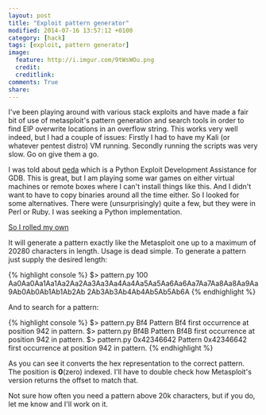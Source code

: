 ```yaml
---
layout: post
title: "Exploit pattern generator"
modified: 2014-07-16 13:57:12 +0100
category: [hack]
tags: [exploit, pattern generator]
image:
  feature: http://i.imgur.com/9tWsWOu.png
  credit: 
  creditlink: 
comments: True
share: 
---
```


I've been playing around with various stack exploits and have made a fair bit
of use of metasploit's pattern generation and search tools in order to find
EIP overwrite locations in an overflow string. This works very well indeed, 
but I had a couple of issues: Firstly I had to have my Kali (or whatever
pentest distro) VM running. Secondly running the scripts was very slow. Go on
give them a go.

I was told about [peda](https://github.com/longld/peda) which is a 
Python Exploit Development Assistance for GDB. This is great, but I am playing
some war games on either virtual machines or remote boxes where I can't install
things like this. And I didn't want to have to copy binaries around all the time
either. So I looked for some alternatives. There were (unsurprisingly) quite
a few, but they were in Perl or Ruby. I was seeking a Python implementation.

[So I rolled my own](https://github.com/Svenito/exploit-pattern)

It will generate a pattern exactly like the Metasploit one up to a maximum of 
20280 characters in length. Usage is dead simple. To generate a pattern just
supply the desired length:

{% highlight console %}
$> pattern.py 100
Aa0Aa0Aa1Aa1Aa2Aa2Aa3Aa3Aa4Aa4Aa5Aa5Aa6Aa6Aa7Aa7Aa8Aa8Aa9Aa9Ab0Ab0Ab1Ab1Ab2Ab
2Ab3Ab3Ab4Ab4Ab5Ab5Ab6A
{% endhighlight %}

And to search for a pattern:

{% highlight console %}
$> pattern.py Bf4
Pattern Bf4 first occurrence at position 942 in pattern.
$> pattern.py Bf4B
Pattern Bf4B first occurrence at position 942 in pattern.
$> pattern.py 0x42346642
Pattern 0x42346642 first occurrence at position 942 in pattern.
{% endhighlight %}

As you can see it converts the hex representation to the correct pattern. The
position is **0**(zero) indexed. I'll have to double check how Metasploit's version
returns the offset to match that.

Not sure how often you need a pattern above 20k characters, but if you do,
let me know and I'll work on it.



